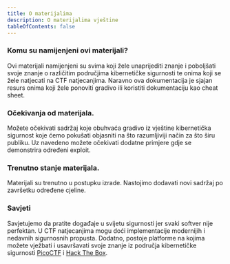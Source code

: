 ```yaml
---
title: O materijalima
description: O materijalima vještine
tableOfContents: false
---
```


### Komu su namijenjeni ovi materijali?

Ovi materijali namijenjeni su svima koji žele unaprijediti znanje i poboljšati svoje znanje o različitim područjima kibernetičke sigurnosti te onima koji se žele natjecati na CTF natjecanjima. Naravno ova dokumentacija je sjajan resurs onima koji žele ponoviti gradivo ili koristiti dokumentaciju kao cheat sheet.

### Očekivanja od materijala.

Možete očekivati sadržaj koje obuhvaća gradivo iz vještine kibernetička sigurnost koje ćemo pokušati objasniti na što razumljiviji način za što širu publiku. Uz navedeno možete očekivati dodatne primjere gdje se demonstrira određeni exploit.

### Trenutno stanje materijala.

Materijali su trenutno u postupku izrade. Nastojimo dodavati novi sadržaj po završetku određene cjeline.

### Savjeti

Savjetujemo da pratite događaje u svijetu sigurnosti jer svaki softver nije perfektan. U CTF natjecanjima mogu doći implementacije modernijih i nedavnih sigurnosnih propusta. Dodatno, postoje platforme na kojima možete vježbati i usavršavati svoje znanje iz područja kibernetičke sigurnosti [PicoCTF](https://picoctf.org) i [Hack The Box](https://www.hackthebox.com).